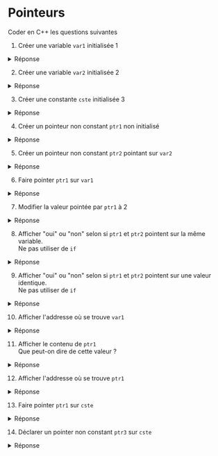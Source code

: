 # Pointeurs

Coder en C++ les questions suivantes

1) Créer une variable `var1` initialisée 1

<details>
<summary>Réponse</summary>

`int var1 = 1;`

</details>

2) Créer une variable `var2` initialisée 2

<details>
<summary>Réponse</summary>

`int var2 = 2;`

</details>

3) Créer une constante `cste` initialisée 3

<details>
<summary>Réponse</summary>

`const int cste = 3;`

</details>

4) Créer un pointeur non constant `ptr1` non initialisé

<details>
<summary>Réponse</summary>

`int* ptr1;`

</details>

5) Créer un pointeur non constant `ptr2` pointant sur `var2`

<details>
<summary>Réponse</summary>

`int* ptr2 = &var2;`

</details>

6) Faire pointer `ptr1` sur `var1`

<details>
<summary>Réponse</summary>

`ptr1 = &var1;`

</details>

7) Modifier la valeur pointée par `ptr1` à 2

<details>
<summary>Réponse</summary>

`*ptr1 = 2;`

</details>

8) Afficher "oui" ou "non" selon si `ptr1` et `ptr2` pointent sur la même variable.</br>Ne pas utiliser de `if`

<details>
<summary>Réponse</summary>

`cout << (ptr1 == ptr2 ? "oui" : "non");`

</details>

9) Afficher "oui" ou "non" selon si `ptr1` et `ptr2` pointent sur une valeur identique.</br>Ne pas utiliser de `if`

<details>
<summary>Réponse</summary>

`cout << (*ptr1 == *ptr2 ? "oui" : "non");`

</details>

10) Afficher l'addresse où se trouve `var1`

<details>
<summary>Réponse</summary>

`cout << &var1;`

</details>

11) Afficher le contenu de `ptr1`</br>
Que peut-on dire de cette valeur ?

<details>
<summary>Réponse</summary>

`cout << ptr1;`</br>

=> ce sera la même que `&var1`

</details>

12) Afficher l'addresse où se trouve `ptr1`

<details>
<summary>Réponse</summary>

`cout << &ptr1;`

</details>

13) Faire pointer `ptr1` sur `cste`

<details>
<summary>Réponse</summary>

Pas possible, un `int*` (avec droit RW) ne peut pas pointer sur une constante 

`const int ...`

</details>

14) Déclarer un pointer non constant `ptr3` sur `cste`

<details>
<summary>Réponse</summary>

`const int* ptr3 = &cste;`

</details>

